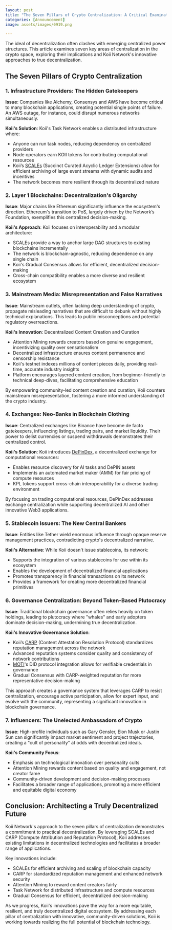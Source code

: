 ```yaml
---
layout: post
title: "The Seven Pillars of Crypto Centralization: A Critical Examination"
categories: [Announcement]
image: assets/images/0919.png

---
```


The ideal of decentralization often clashes with emerging centralized power structures. This article examines seven key areas of centralization in the crypto space, exploring their implications and Koii Network's innovative approaches to true decentralization.

## **The Seven Pillars of Crypto Centralization**

### **1\. Infrastructure Providers: The Hidden Gatekeepers**

**Issue**: Companies like Alchemy, Consensys and AWS have become critical to many blockchain applications, creating potential single points of failure. An AWS outage, for instance, could disrupt numerous networks simultaneously.

**Koii's Solution**: Koii's Task Network enables a distributed infrastructure where:

- Anyone can run task nodes, reducing dependency on centralized providers
- Node operators earn KOII tokens for contributing computational resources
- Koii’s [SCALEs](https://www.koii.network/whitepaper.pdf) (Succinct Curated Acyclic Ledger Extensions) allow for efficient archiving of large event streams with dynamic audits and incentives
- The network becomes more resilient through its decentralized nature

### **2\. Layer 1 Blockchains: Decentralization's Oligarchy**

**Issue**: Major chains like Ethereum significantly influence the ecosystem's direction. Ethereum's transition to PoS, largely driven by the Network’s Foundation, exemplifies this centralized decision-making.

**Koii's Approach**: Koii focuses on interoperability and a modular architecture:

- SCALEs provide a way to anchor large DAG structures to existing blockchains incrementally
- The network is blockchain-agnostic, reducing dependence on any single chain
- Koii's Gradual Consensus allows for efficient, decentralized decision-making
- Cross-chain compatibility enables a more diverse and resilient ecosystem

### **3\. Mainstream Media: Misrepresentation and False Narratives**

**Issue**: Mainstream outlets, often lacking deep understanding of crypto, propagate misleading narratives that are difficult to debunk without highly technical explanations. This leads to public misconceptions and potential regulatory overreactions.

**Koii's Innovation**: Decentralized Content Creation and Curation

- Attention Mining rewards creators based on genuine engagement, incentivizing quality over sensationalism
- Decentralized infrastructure ensures content permanence and censorship resistance
- Koii's testnet indexes millions of content pieces daily, providing real-time, accurate industry insights
- Platform encourages layered content creation, from beginner-friendly to technical deep-dives, facilitating comprehensive education

By empowering community-led content creation and curation, Koii counters mainstream misrepresentation, fostering a more informed understanding of the crypto industry.

### **4\. Exchanges: Neo-Banks in Blockchain Clothing**

**Issue**: Centralized exchanges like Binance have become de facto gatekeepers, influencing listings, trading pairs, and market liquidity. Their power to delist currencies or suspend withdrawals demonstrates their centralized control.

**Koii's Solution**: Koii introduces [DePinDex](https://www.koii.network/blog/Decentralized-AI-with-ORCA), a decentralized exchange for computational resources:

- Enables resource discovery for AI tasks and DePIN assets
- Implements an automated market maker (AMM) for fair pricing of compute resources
- KPL tokens support cross-chain interoperability for a diverse trading environment

By focusing on trading computational resources, DePinDex addresses exchange centralization while supporting decentralized AI and other innovative Web3 applications.

### **5\. Stablecoin Issuers: The New Central Bankers**

**Issue**: Entities like Tether wield enormous influence through opaque reserve management practices, contradicting crypto's decentralized narrative.

**Koii's Alternative**: While Koii doesn't issue stablecoins, its network:

- Supports the integration of various stablecoins for use within its ecosystem
- Enables the development of decentralized financial applications
- Promotes transparency in financial transactions on its network
- Provides a framework for creating more decentralized financial primitives

### **6\. Governance Centralization: Beyond Token-Based Plutocracy**

**Issue**: Traditional blockchain governance often relies heavily on token holdings, leading to plutocracy where "whales" and early adopters dominate decision-making, undermining true decentralization.

**Koii's Innovative Governance Solution**:

- Koii’s [CARP](https://www.koii.network/whitepaper.pdf) (Content Attestation Resolution Protocol) standardizes reputation management across the network
- Advanced reputation systems consider quality and consistency of network contributions
- [MOTI](https://home.moti.bio/)'s DID protocol integration allows for verifiable credentials in governance
- Gradual Consensus with CARP-weighted reputation for more representative decision-making

This approach creates a governance system that leverages CARP to resist centralization, encourage active participation, allow for expert input, and evolve with the community, representing a significant innovation in blockchain governance.

### **7\. Influencers: The Unelected Ambassadors of Crypto**

**Issue**: High-profile individuals such as Gary Gensler, Elon Musk or Justin Sun can significantly impact market sentiment and project trajectories, creating a "cult of personality" at odds with decentralized ideals.

**Koii's Community Focus**:

- Emphasis on technological innovation over personality cults
- Attention Mining rewards content based on quality and engagement, not creator fame
- Community-driven development and decision-making processes
- Facilitates a broader range of applications, promoting a more efficient and equitable digital economy

## **Conclusion: Architecting a Truly Decentralized Future**

Koii Network's approach to the seven pillars of centralization demonstrates a commitment to practical decentralization. By leveraging SCALEs and CARP (Compute Attribution and Reputation Protocol), Koii addresses existing limitations in decentralized technologies and facilitates a broader range of applications.

Key innovations include:

- SCALEs for efficient archiving and scaling of blockchain capacity
- CARP for standardized reputation management and enhanced network security
- Attention Mining to reward content creators fairly
- Task Network for distributed infrastructure and compute resources
- Gradual Consensus for efficient, decentralized decision-making

As we progress, Koii's innovations pave the way for a more equitable, resilient, and truly decentralized digital ecosystem. By addressing each pillar of centralization with innovative, community-driven solutions, Koii is working towards realizing the full potential of blockchain technology.